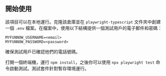 ## 開始使用

該項目可以在本地運行。克隆該倉庫並在 `playwright-typescript` 文件夾中創建一個 `.env` 檔案。在檔案中，使用以下結構提供一個測試用戶的電子郵件和密碼：

```
MYFUNNOW_USERNAME=<email>
MYFUNNOW_PASSWORD=<password>
```
確保測試用戶已確認他們的電話號碼。

打開一個終端機，運行 `npm install`，之後你可以使用 `npx playwright test` 命令啟動測試。測試套件針對暫存環境運行。 